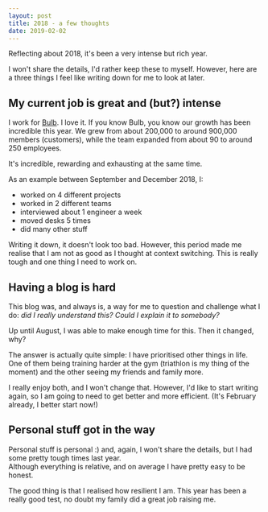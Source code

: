 ```yaml
---
layout: post
title: 2018 - a few thoughts
date: 2019-02-02
---
```


Reflecting about 2018, it's been a very intense but rich year.

I won't share the details, I'd rather keep these to myself.
However, here are a three things I feel like writing down for me to look at later.


## My current job is great and (but?) intense

I work for [Bulb](www.bulb.co.uk). I love it. If you know Bulb, you know our growth has been incredible this year. We grew from about 200,000 to around 900,000 members (customers), while the team expanded from about 90 to around 250 employees.

It's incredible, rewarding and exhausting at the same time.

As an example between September and December 2018, I:
* worked on 4 different projects
* worked in 2 different teams
* interviewed about 1 engineer a week
* moved desks 5 times
* did many other stuff

Writing it down, it doesn't look too bad. However, this period made me realise that I am not as good as I thought at context switching. This is really tough and one thing I need to work on.


## Having a blog is hard

This blog was, and always is, a way for me to question and challenge what I do: _did I really understand this? Could I explain it to somebody?_

Up until August, I was able to make enough time for this. Then it changed, why?

The answer is actually quite simple: I have prioritised other things in life. One of them being training harder at the gym (triathlon is my thing of the moment) and the other seeing my friends and family more.

I really enjoy both, and I won't change that. However, I'd like to start writing again, so I am going to need to get better and more efficient. (It's February already, I better start now!)



## Personal stuff got in the way

Personal stuff is personal :) and, again, I won't share the details, but I had some pretty tough times last year.
<br/>
Although everything is relative, and on average I have pretty easy to be honest.

The good thing is that I realised how resilient I am. This year has been a really good test, no doubt my family did a great job raising me.
